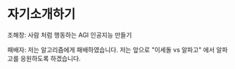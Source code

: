 ﻿# 자기소개하기

 조해창: 사람 처럼 행동하는 AGI 인공지능 만들기

패배자: 저는 알고리즘에게 패배하였습니다. 저는 앞으로 "이세돌 vs 알파고" 에서 알파고를 응원하도록 하겠습니다.
